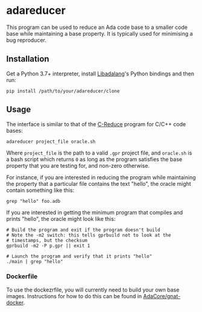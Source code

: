 # adareducer

This program can be used to reduce an Ada code base to a smaller code base
while maintaining a base property. It is typically used for minimising a bug
reproducer.


## Installation

Get a Python 3.7+ interpreter, install
[Libadalang](https://github.com/AdaCore/libadalang)'s Python bindings and then
run:

    pip install /path/to/your/adareducer/clone


## Usage

The interface is similar to that of the
[C-Reduce](https://embed.cs.utah.edu/creduce/) program for C/C++ code bases:

    adareducer project_file oracle.sh

Where `project_file` is the path to a valid `.gpr` project file, and
`oracle.sh` is a bash script which returns `0` as long as the program satisfies
the base property that you are testing for, and non-zero otherwise.

For instance, if you are interested in reducing the program while maintaining
the property that a particular file contains the text "hello", the oracle might
contain something like this:

    grep "hello" foo.adb

If you are interested in getting the minimum program that compiles and prints
"hello", the oracle might look like this:

    # Build the program and exit if the program doesn't build
    # Note the -m2 switch: this tells gprbuild not to look at the
    # timestamps, but the checksum
    gprbuild -m2 -P p.gpr || exit 1

    # Launch the program and verify that it prints "hello"
    ./main | grep "hello"

### Dockerfile
To use the dockezrfile, you will currently need to build your own base images. Instructions for how to do this can be found in [AdaCore/gnat-docker](https://github.com/AdaCore/gnat-docker/).